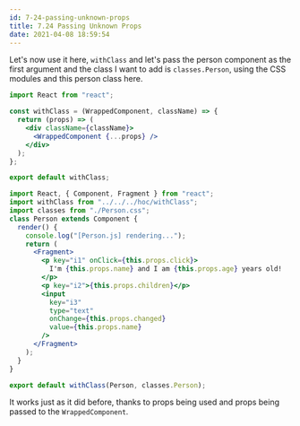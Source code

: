 ```yaml
---
id: 7-24-passing-unknown-props
title: 7.24 Passing Unknown Props
date: 2021-04-08 18:59:54
---
```


Let's now use it here, `withClass` and let's pass the person component as the first argument and the class I want to add is `classes.Person`, using the CSS modules and this person class here.

```jsx title="src/hoc/withClass.js" {6}
import React from "react";

const withClass = (WrappedComponent, className) => {
  return (props) => (
    <div className={className}>
      <WrappedComponent {...props} />
    </div>
  );
};

export default withClass;
```

```jsx title="Person.js" {2-3,24}
import React, { Component, Fragment } from "react";
import withClass from "../../../hoc/withClass";
import classes from "./Person.css";
class Person extends Component {
  render() {
    console.log("[Person.js] rendering...");
    return (
      <Fragment>
        <p key="i1" onClick={this.props.click}>
          I'm {this.props.name} and I am {this.props.age} years old!
        </p>
        <p key="i2">{this.props.children}</p>
        <input
          key="i3"
          type="text"
          onChange={this.props.changed}
          value={this.props.name}
        />
      </Fragment>
    );
  }
}

export default withClass(Person, classes.Person);
```

It works just as it did before, thanks to props being used and props being passed to the `WrappedComponent`.
